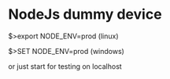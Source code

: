 # NodeJs dummy device

$>export NODE_ENV=prod (linux)

$>SET NODE_ENV=prod (windows)

or just start for testing on localhost
